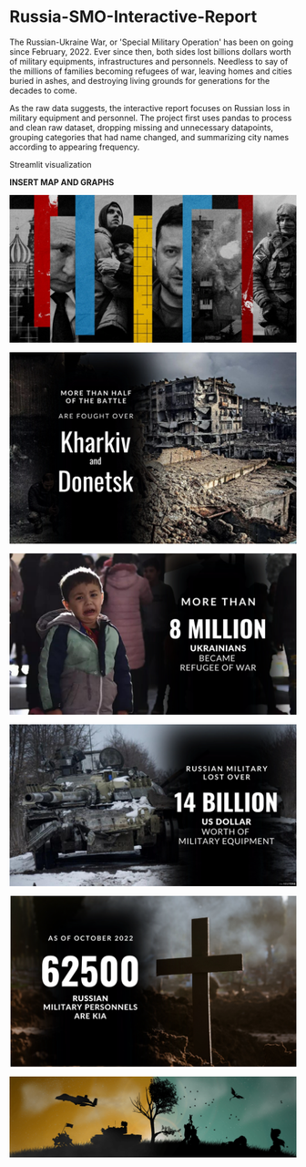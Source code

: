 # Russia-SMO-Interactive-Report

The Russian-Ukraine War, or 'Special Military Operation' has been on going since February, 2022.
Ever since then, both sides lost billions dollars worth of military equipments, infrastructures and personnels. Needless to say of the millions of families becoming refugees of war, leaving homes and cities buried in ashes, and destroying living grounds for generations for the decades to come.

As the raw data suggests, the interactive report focuses on Russian loss in military equipment and personnel.
The project first uses pandas to process and clean raw dataset, dropping missing and unnecessary datapoints, grouping categories that had name changed, and summarizing city names according to appearing frequency.

Streamlit visualization

**INSERT MAP AND GRAPHS**


![Intro](https://raw.githubusercontent.com/DFrankWu/Russia-SMO-Interactive-Report/main/assets/intro.png)

![Center of Battle](https://raw.githubusercontent.com/DFrankWu/Russia-SMO-Interactive-Report/main/assets/city.png)

![Refugees of War](https://raw.githubusercontent.com/DFrankWu/Russia-SMO-Interactive-Report/main/assets/refugee.png)

![Equipments](https://github.com/DFrankWu/Russia-SMO-Interactive-Report/blob/main/assets/equipment.png)

![Personnels](https://github.com/DFrankWu/Russia-SMO-Interactive-Report/blob/main/assets/death.png)

![Outro](https://raw.githubusercontent.com/DFrankWu/Russia-SMO-Interactive-Report/main/assets/end.png)

